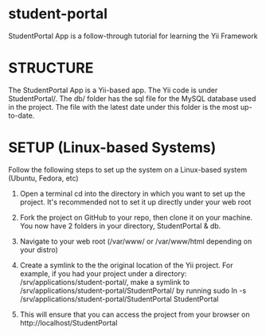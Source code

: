 student-portal
==============

StudentPortal App is a follow-through tutorial for learning the Yii Framework

STRUCTURE
=========
The StudentPortal App is a Yii-based app. The Yii code is under StudentPortal/. The db/ folder has the sql file for the MySQL database used in the project. The file with the latest date under this folder is the most up-to-date.

SETUP (Linux-based Systems)
===========================
Follow the following steps to set up the system on a Linux-based system (Ubuntu, Fedora, etc)
1.  Open a terminal cd into the directory in which you want to set up the project. It's recommended not to set it up directly under your web root

2.  Fork the project on GitHub to your repo, then clone it on your machine. You now have 2 folders in your directory, StudentPortal & db. 

3.  Navigate to your web root (/var/www/ or /var/www/html depending on your distro)

4.  Create a symlink to the the original location of the Yii project. For example, if you had your project under a directory: /srv/applications/student-portal/, make a symlink to /srv/applications/student-portal/StudentPortal/ by running sudo ln -s /srv/applications/student-portal/StudentPortal StudentPortal

5.  This will ensure that you can access the project from your browser on http://localhost/StudentPortal
